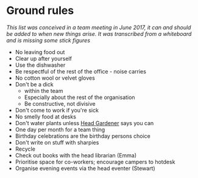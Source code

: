 # Ground rules

_This list was conceived in a team meeting in June 2017, it can and should be added to when new things arise. It was transcribed from a whiteboard and is missing some stick figures_

- No leaving food out
- Clear up after yourself 
- Use the dishwasher
- Be respectful of the rest of the office - noise carries
- No cotton wool or velvet gloves
- Don't be a dick
	- within the team
	- Especially about the rest of the organisation
	- Be constructive, not divisive
- Don't come to work if you're sick
- No smelly food at desks
- Don't water plants unless [Head Gardener](https://twitter.com/abrewcadabrew) says you can
- One day per month for a team thing
- Birthday celebrations are the birthday persons choice
- Don't write on stuff with sharpies
- Recycle
- Check out books with the head librarian (Emma)
- Prioritise space for co-workers; encourage campers to hotdesk
- Organise evening events via the head eventer (Stewart)
